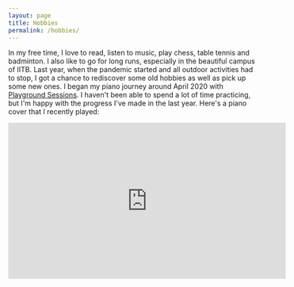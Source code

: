 ```yaml
---
layout: page
title: Hobbies
permalink: /hobbies/
---
```


In my free time, I love to read, listen to music, play chess, table tennis and badminton. I also like to go for long runs, especially in the beautiful campus of IITB. Last year, when the pandemic started and all outdoor activities had to stop, I got a chance to rediscover some old hobbies as well as pick up some new ones. I began my piano journey around April 2020 with [Playground Sessions](https://www.playgroundsessions.com/). I haven't been able to spend a lot of time practicing, but I'm happy with the progress I've made in the last year. Here's a piano cover that I recently played:

<iframe width="560" height="315" src="https://www.youtube.com/embed/w388WVuVt1k" title="YouTube video player" frameborder="0" allow="accelerometer; autoplay; clipboard-write; encrypted-media; gyroscope; picture-in-picture" allowfullscreen></iframe>